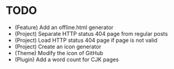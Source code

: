 # TODO

* (Feature) Add an offline.html generator
* (Project) Separate HTTP status 404 page from regular posts
* (Project) Load HTTP status 404 page if page is not valid
* (Project) Create an icon generator
* (Theme) Modify the icon of GitHub
* (Plugin) Add a word count for CJK pages
